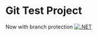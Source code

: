# Git Test Project
Now with branch protection
[![.NET](https://github.com/JuhaT2/git/actions/workflows/dotnet.yml/badge.svg)](https://github.com/JuhaT2/git/actions/workflows/dotnet.yml)
